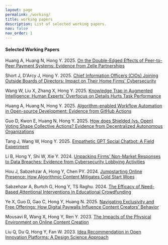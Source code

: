 ```yaml
---
layout: page
permalink: /working/
title: working papers
description: List of selected working papers.
nav: false
nav_order: 1
---
```



#### Selected Working Papers

Huang A, Huang N, Hong Y. 2025. [On the Double-Edged Effects of Peer-to-Peer Payment Systems: Evidence from Zelle Partnerships
](https://papers.ssrn.com/sol3/papers.cfm?abstract_id=4883176)

Short J, D'Arcy J, Hong Y. 2025. [Chief Information Officers (CIOs) Joining Outside Boards of Directors: Impact on Their Home Firms’ Cybersecurity](https://papers.ssrn.com/sol3/papers.cfm?abstract_id=4750083)

Wang W, Liu X, Zhang X, Hong Y. 2025. [Knowledge Trap in Augmented Intelligence: Human Experts’ Overfocus on Details Hurts Task Performance](https://papers.ssrn.com/sol3/papers.cfm?abstract_id=4395858)

Huang A, Huang N, Hong Y. 2025. [Algorithm-enabled Workflow Automation in Open-source Development: Evidence from GitHub Actions
](https://papers.ssrn.com/sol3/papers.cfm?abstract_id=4969718)

Guo D, Kwon E, Huang N, Hong Y. 2025. [How does Shielded (vs. Open) Voting Shape Collective Actions? Evidence from Decentralized Autonomous Organizations](https://papers.ssrn.com/sol3/papers.cfm?abstract_id=4982940)

Tang J, Wang W, Hong Y. 2025. [Empathetic GPT Social Chatbot: A Field Experiment](https://papers.ssrn.com/sol3/papers.cfm?abstract_id=5106705)

Li B, Hong Y, Shi W, Xie Y. 2024. [Unpacking Firms’ Non-Market Responses to Data Breaches: Evidence from Cybersecurity Lobbying Activities](https://papers.ssrn.com/sol3/papers.cfm?abstract_id=4263031)

Hou J, Sabzehzar A, Hong Y, Chen PY. 2024. [Jumpstarting Online Presence: How Algorithmic Content Mitigates Cold Start Woes](https://papers.ssrn.com/sol3/papers.cfm?abstract_id=4296173)

Sabzehzar A, Burtch G, Hong Y, TS Raghu. 2024. [The Efficacy of Need-Based Attentional Interventions in Educational Crowdfunding](https://papers.ssrn.com/sol3/papers.cfm?abstract_id=4838321)

Ye X, Guo D, Gao C, Hong Y, Huang N. 2025. [Navigating Exclusivity and Free Offerings: How Digital Paywalls Influence Content Creators' Behavior](https://papers.ssrn.com/sol3/papers.cfm?abstract_id=5237649)

Mousavi R, Wang X, Hong Y, Ren Y. 2023. [The Impacts of the Physical Environment on Online Content Creation](https://papers.ssrn.com/sol3/papers.cfm?abstract_id=4443675)

Liu Q, Du Q, Hong Y, Fan W. 2023. [Idea Recommendation in Open Innovation Platforms: A Design Science Approach](https://papers.ssrn.com/sol3/papers.cfm?abstract_id=3898894)
